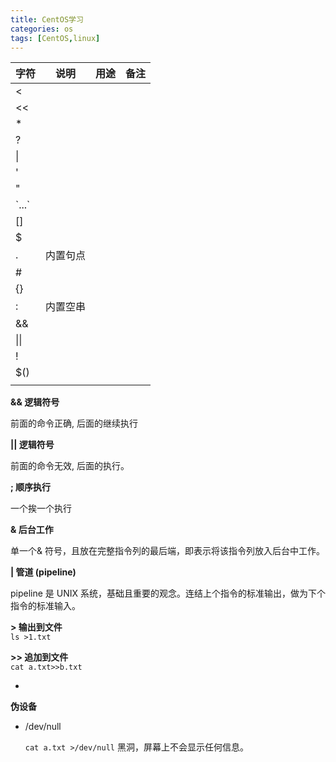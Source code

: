 ```yaml
---
title: CentOS学习
categories: os
tags: [CentOS,linux]
---
```


字符|说明|用途|备注
---|---|---|---
<||
<<||
*||
?||
\\||
'||
"||
\`...`||
[]||
$||
.|内置句点|
\#||
{}||
:|内置空串|
&&||
\|\|||
!|||
$()|||
|||

**&& 逻辑符号**   

前面的命令正确, 后面的继续执行

**|| 逻辑符号**  

前面的命令无效, 后面的执行。

**; 顺序执行**

一个挨一个执行

**& 后台工作** 

单一个& 符号，且放在完整指令列的最后端，即表示将该指令列放入后台中工作。

**| 管道 (pipeline)**  

pipeline 是 UNIX 系统，基础且重要的观念。连结上个指令的标准输出，做为下个指令的标准输入。 

**> 输出到文件**  
`ls >1.txt`

**>> 追加到文件**  
`cat a.txt>>b.txt`

-

**伪设备**

* /dev/null

	`cat a.txt >/dev/null` 黑洞，屏幕上不会显示任何信息。




